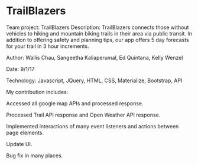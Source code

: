 # TrailBlazers
Team project: TrailBlazers
Description:  TrailBlazers connects those without vehicles to hiking and mountain biking trails in their area via public transit. In addition to offering safety and planning tips, our app offers 5 day forecasts for your trail in 3 hour increments. 

Author: Wallis Chau, Sangeetha Kaliaperumal, Ed Quintana, Kelly Wenzel

Date: 9/1/17

Technology: Javascript, JQuery, HTML, CSS, Materialize, Bootstrap, API

My contribution includes: 

  Accessed all google map APIs and processed response.
  
  Processed Trail API response and Open Weather API response.
  
  Implemented interactions of many event listeners and actions between page elements.
  
  Update UI.
  
  Bug fix in many places.

